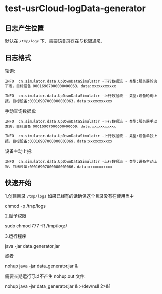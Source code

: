 # test-usrCloud-logData-generator  

## 日志产生位置
  默认在 `/tmp/logs` 下，需要该目录存在与权限通常。

## 日志格式
 
  轮询:  
    
    INFO  cn.simulator.data.UpDownDataSimulator -下行数据流 - 类型:服务器轮询下发，目标设备:00016907000000000063，data:xxxxxxxxxxx
    
    INFO  cn.simulator.data.UpDownDataSimulator -上行数据流 - 类型:设备轮询上报，目标设备:00016907000000000063，data:xxxxxxxxxxx
  
  手动查询数据点:
    
    INFO  cn.simulator.data.UpDownDataSimulator -下行数据流 - 类型:服务器手动查询，目标设备:00016907000000000069，data:xxxxxxxxxxx
    
    INFO  cn.simulator.data.UpDownDataSimulator -上行数据流 - 类型:设备单独上报，目标设备:00016907000000000069，data:xxxxxxxxxxx
  
  设备主动上报:
    
    INFO  cn.simulator.data.UpDownDataSimulator -上行数据流 - 类型:设备主动上报，目标设备:00016907000000000066，data:xxxxxxxxxxx

## 快速开始

1.创建目录 `/tmp/logs` 如果已经有的话确保这个目录没有在使用当中
  
  chmod -p /tmp/logs
  
2.赋予权限

  sudo chmod 777 -R /tmp/logs/
  
3.运行程序

  java -jar data_generator.jar
  
  或者
  
  nohup java -jar data_generator.jar &
  
  需要长期运行可以不产生 nohup.out 文件:
  
  nohup java -jar data_generator.jar & >/dev/null 2>&1
 
